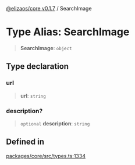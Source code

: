 [@elizaos/core v0.1.7](../index.md) / SearchImage

# Type Alias: SearchImage

> **SearchImage**: `object`

## Type declaration

### url

> **url**: `string`

### description?

> `optional` **description**: `string`

## Defined in

[packages/core/src/types.ts:1334](https://github.com/JoeyKhd/eliza/blob/main/packages/core/src/types.ts#L1334)
